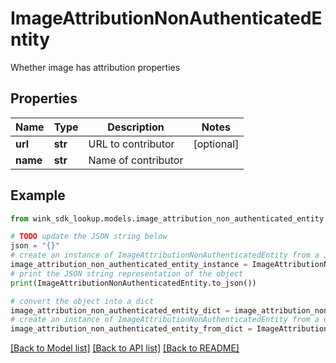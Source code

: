 # ImageAttributionNonAuthenticatedEntity

Whether image has attribution properties

## Properties

Name | Type | Description | Notes
------------ | ------------- | ------------- | -------------
**url** | **str** | URL to contributor | [optional] 
**name** | **str** | Name of contributor | 

## Example

```python
from wink_sdk_lookup.models.image_attribution_non_authenticated_entity import ImageAttributionNonAuthenticatedEntity

# TODO update the JSON string below
json = "{}"
# create an instance of ImageAttributionNonAuthenticatedEntity from a JSON string
image_attribution_non_authenticated_entity_instance = ImageAttributionNonAuthenticatedEntity.from_json(json)
# print the JSON string representation of the object
print(ImageAttributionNonAuthenticatedEntity.to_json())

# convert the object into a dict
image_attribution_non_authenticated_entity_dict = image_attribution_non_authenticated_entity_instance.to_dict()
# create an instance of ImageAttributionNonAuthenticatedEntity from a dict
image_attribution_non_authenticated_entity_from_dict = ImageAttributionNonAuthenticatedEntity.from_dict(image_attribution_non_authenticated_entity_dict)
```
[[Back to Model list]](../README.md#documentation-for-models) [[Back to API list]](../README.md#documentation-for-api-endpoints) [[Back to README]](../README.md)


